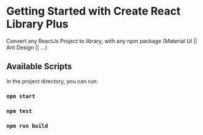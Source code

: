# Getting Started with Create React Library Plus
Convert any ReactJs Project to library, with any npm package (Material UI || Ant Design || ...)
## Available Scripts

In the project directory, you can run:

### `npm start`
### `npm test`

### `npm run build`
